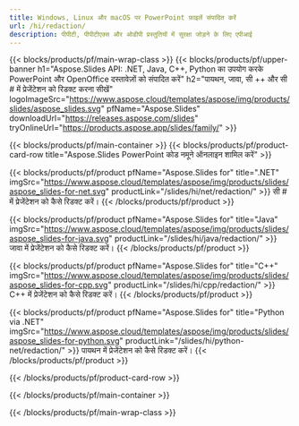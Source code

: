 ```yaml
---
title: Windows, Linux और macOS पर PowerPoint फ़ाइलें संपादित करें
url: /hi/redaction/
description: पीपीटी, पीपीटीएक्स और ओडीपी प्रस्तुतियों में सुरक्षा जोड़ने के लिए एपीआई
---
```


{{< blocks/products/pf/main-wrap-class >}}
{{< blocks/products/pf/upper-banner h1="Aspose.Slides API: .NET, Java, C++, Python का उपयोग करके PowerPoint और OpenOffice दस्तावेज़ों को संपादित करें" h2="पायथन, जावा, सी ++ और सी # में प्रेजेंटेशन को रिडक्ट करना सीखें" logoImageSrc="https://www.aspose.cloud/templates/aspose/img/products/slides/aspose_slides.svg" pfName="Aspose.Slides" downloadUrl="https://releases.aspose.com/slides" tryOnlineUrl="https://products.aspose.app/slides/family/" >}}

{{< blocks/products/pf/main-container >}}
{{< blocks/products/pf/product-card-row title="Aspose.Slides PowerPoint कोड नमूने ऑनलाइन शामिल करें" >}}

{{< blocks/products/pf/product pfName="Aspose.Slides for" title=".NET" imgSrc="https://www.aspose.cloud/templates/aspose/img/products/slides/aspose_slides-for-net.svg" productLink="/slides/hi/net/redaction/" >}}
सी # में प्रेजेंटेशन को कैसे रिडक्ट करें।
{{< /blocks/products/pf/product >}}

{{< blocks/products/pf/product pfName="Aspose.Slides for" title="Java" imgSrc="https://www.aspose.cloud/templates/aspose/img/products/slides/aspose_slides-for-java.svg" productLink="/slides/hi/java/redaction/" >}}
जावा में प्रेजेंटेशन को कैसे रिडक्ट करें।
{{< /blocks/products/pf/product >}}

{{< blocks/products/pf/product pfName="Aspose.Slides for" title="C++" imgSrc="https://www.aspose.cloud/templates/aspose/img/products/slides/aspose_slides-for-cpp.svg" productLink="/slides/hi/cpp/redaction/" >}}
C++ में प्रेजेंटेशन को कैसे रिडक्ट करें।
{{< /blocks/products/pf/product >}}

{{< blocks/products/pf/product pfName="Aspose.Slides for" title="Python via .NET" imgSrc="https://www.aspose.cloud/templates/aspose/img/products/slides/aspose_slides-for-python.svg" productLink="/slides/hi/python-net/redaction/" >}}
पायथन में प्रेजेंटेशन को कैसे रिडक्ट करें।
{{< /blocks/products/pf/product >}}

{{< /blocks/products/pf/product-card-row >}}

{{< /blocks/products/pf/main-container >}}

{{< /blocks/products/pf/main-wrap-class >}}
